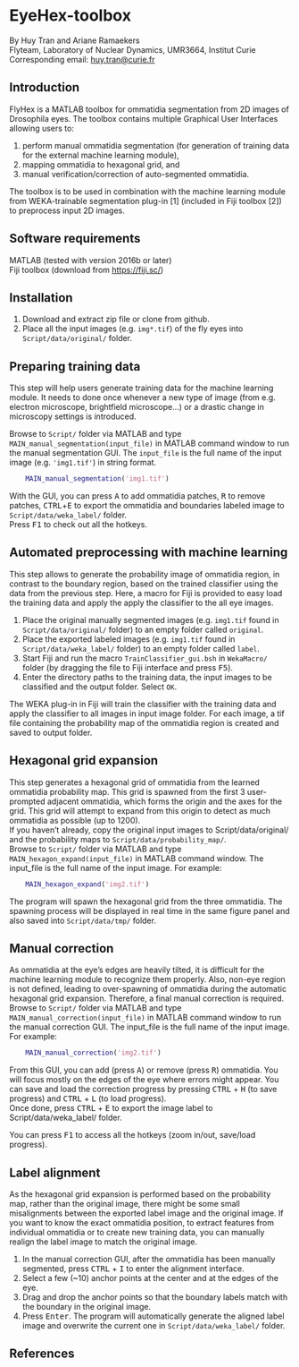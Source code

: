 # EyeHex-toolbox
By Huy Tran and Ariane Ramaekers  
Flyteam, Laboratory of Nuclear Dynamics, UMR3664, Institut Curie  
Corresponding email: huy.tran@curie.fr  

## Introduction
FlyHex is a MATLAB toolbox for ommatidia segmentation from 2D images of Drosophila eyes. The toolbox contains multiple Graphical User Interfaces allowing users to:  
1. perform manual ommatidia segmentation (for generation of training data for the external machine learning module),  
1. mapping ommatidia to hexagonal grid, and  
1. manual verification/correction of auto-segmented ommatidia.  

The toolbox is to be used in combination with the machine learning module from WEKA-trainable segmentation plug-in [1] (included in Fiji toolbox [2]) to preprocess input 2D images.  

## Software requirements
MATLAB (tested with version 2016b or later)  
Fiji toolbox (download from https://fiji.sc/)  

## Installation
1. Download and extract zip file or clone from github.  
1. Place all the input images (e.g. `img*.tif`) of the fly eyes into `Script/data/original/` folder.

## Preparing training data
This step will help users generate training data for the machine learning module. It needs to done once whenever a new type of image (from e.g. electron microscope, brightfield microscope…) or a drastic change in microscopy settings is introduced.  

Browse to `Script/` folder via MATLAB and type `MAIN_manual_segmentation(input_file)` in MATLAB command window to run the manual segmentation GUI. The `input_file` is the full name of the input image (e.g. `'img1.tif'`) in string format.  
```matlab
    MAIN_manual_segmentation('img1.tif')
```
With the GUI, you can press <kbd>A</kbd> to add ommatidia patches, <kbd>R</kbd> to remove patches, <kbd>CTRL</kbd>+<kbd>E</kbd> to export the ommatidia and boundaries labeled image to `Script/data/weka_label/` folder.  
Press <kbd>F1</kbd> to check out all the hotkeys.

## Automated preprocessing with machine learning
This step allows to generate the probability image of ommatidia region, in contrast to the boundary region, based on the trained classifier using the data from the previous step. Here, a macro for Fiji is provided to easy load the training data and apply the apply the classifier to the all eye images.  

1. Place the original manually segmented images (e.g. `img1.tif` found in `Script/data/original/` folder) to an empty folder called `original`.
1. Place the exported labeled images (e.g. `img1.tif` found in `Script/data/weka_label/` folder) to an empty folder called `label`.
1. Start Fiji and run the macro `TrainClassifier_gui.bsh` in `WekaMacro/` folder (by dragging the file to Fiji interface and press <kbd>F5</kbd>).
1. Enter the directory paths to the training data, the input images to be classified and the output folder. Select `OK`.

The WEKA plug-in in Fiji will train the classifier with the training data and apply the classifier to all images in input image folder. For each image, a tif file containing the probability map of the ommatidia region is created and saved to output folder.

## Hexagonal grid expansion
This step generates a hexagonal grid of ommatidia from the learned ommatidia probability map. This grid is spawned from the first 3 user-prompted adjacent ommatidia, which forms the origin and the axes for the grid. This grid will attempt to expand from this origin to detect as much ommatidia as possible (up to 1200).  
If you haven’t already, copy the original input images to Script/data/original/ and the probability maps to `Script/data/probability_map/`.  
Browse to `Script/` folder via MATLAB and type `MAIN_hexagon_expand(input_file)` in MATLAB command window. The input_file is the full name of the input image. For example:
```matlab
    MAIN_hexagon_expand('img2.tif')
```
The program will spawn the hexagonal grid from the three ommatidia. The spawning process will be displayed in real time in the same figure panel and also saved into `Script/data/tmp/` folder.

## Manual correction
As ommatidia at the eye’s edges are heavily tilted, it is difficult for the machine learning module to recognize them properly. Also, non-eye region is not defined, leading to over-spawning of ommatidia during the automatic hexagonal grid expansion. Therefore, a final manual correction is required.  
Browse to `Script/` folder via MATLAB and type `MAIN_manual_correction(input_file)` in MATLAB command window to run the manual correction GUI. The input_file is the full name of the input image. For example:
```matlab
    MAIN_manual_correction('img2.tif')
```
From this GUI, you can add (press <kbd>A</kbd>) or remove (press <kbd>R</kbd>) ommatidia. You will focus mostly on the edges of the eye where errors might appear. You can save and load the correction progress by pressing <kbd>CTRL</kbd> + <kbd>H</kbd> (to save progress) and <kbd>CTRL</kbd> + <kbd>L</kbd> (to load progress).  
Once done, press <kbd>CTRL</kbd> + <kbd>E</kbd> to export the image label to Script/data/weka_label/ folder.

You can press <kbd>F1</kbd> to access all the hotkeys (zoom in/out, save/load progress).

## Label alignment
As the hexagonal grid expansion is performed based on the probability map, rather than the original image, there might be some small misalignments between the exported label image and the original image. If you want to know the exact ommatidia position, to extract features from individual ommatidia or to create new training data, you can manually realign the label image to match the original image.

1. In the manual correction GUI, after the ommatidia has been manually segmented, press <kbd>CTRL</kbd> + <kbd>I</kbd> to enter the alignment interface.  
1. Select a few (~10) anchor points at the center and at the edges of the eye.
1. Drag and drop the anchor points so that the boundary labels match with the boundary in the original image.
1. Press <kbd>Enter</kbd>. The program will automatically generate the aligned label image and overwrite the current one in `Script/data/weka_label/` folder.


## References



